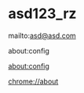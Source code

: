 # asd123_rz
mailto:asd@asd.com

about:config

[about:config](http://about:config)

[chrome://about](chrome://about)
